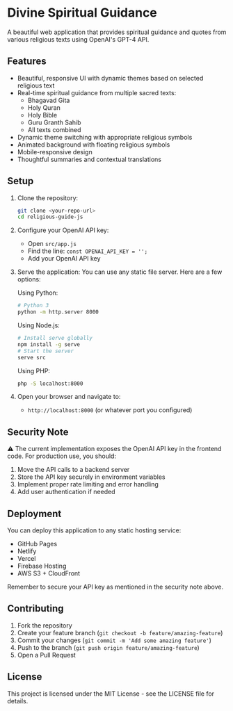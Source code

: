 # Divine Spiritual Guidance

A beautiful web application that provides spiritual guidance and quotes from various religious texts using OpenAI's GPT-4 API.

## Features

- Beautiful, responsive UI with dynamic themes based on selected religious text
- Real-time spiritual guidance from multiple sacred texts:
  - Bhagavad Gita
  - Holy Quran
  - Holy Bible
  - Guru Granth Sahib
  - All texts combined
- Dynamic theme switching with appropriate religious symbols
- Animated background with floating religious symbols
- Mobile-responsive design
- Thoughtful summaries and contextual translations

## Setup

1. Clone the repository:
   ```bash
   git clone <your-repo-url>
   cd religious-guide-js
   ```

2. Configure your OpenAI API key:
   - Open `src/app.js`
   - Find the line: `const OPENAI_API_KEY = '';`
   - Add your OpenAI API key

3. Serve the application:
   You can use any static file server. Here are a few options:

   Using Python:
   ```bash
   # Python 3
   python -m http.server 8000
   ```

   Using Node.js:
   ```bash
   # Install serve globally
   npm install -g serve
   # Start the server
   serve src
   ```

   Using PHP:
   ```bash
   php -S localhost:8000
   ```

4. Open your browser and navigate to:
   - `http://localhost:8000` (or whatever port you configured)

## Security Note

⚠️ The current implementation exposes the OpenAI API key in the frontend code. For production use, you should:

1. Move the API calls to a backend server
2. Store the API key securely in environment variables
3. Implement proper rate limiting and error handling
4. Add user authentication if needed

## Deployment

You can deploy this application to any static hosting service:

- GitHub Pages
- Netlify
- Vercel
- Firebase Hosting
- AWS S3 + CloudFront

Remember to secure your API key as mentioned in the security note above.

## Contributing

1. Fork the repository
2. Create your feature branch (`git checkout -b feature/amazing-feature`)
3. Commit your changes (`git commit -m 'Add some amazing feature'`)
4. Push to the branch (`git push origin feature/amazing-feature`)
5. Open a Pull Request

## License

This project is licensed under the MIT License - see the LICENSE file for details. 